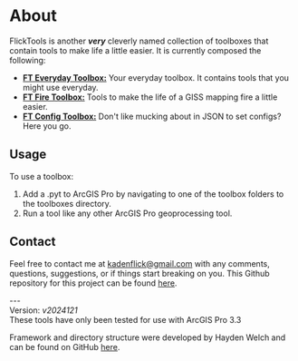 # About
FlickTools is another ***very*** cleverly named collection of toolboxes that contain tools to make life a little easier. It is currently composed the following:

- **[FT Everyday Toolbox:](docs/ft_everyday_toolbox.md)** Your everyday toolbox. It contains tools that you might use everyday.
- **[FT Fire Toolbox:](docs/ft_everyday_toolbox.md)** Tools to make the life of a GISS mapping fire a little easier.
- **[FT Config Toolbox:](docs/ft_everyday_toolbox.md)** Don't like mucking about in JSON to set configs? Here you go.

## Usage
To use a toolbox:

1. Add a .pyt to ArcGIS Pro by navigating to one of the toolbox folders to the toolboxes directory.
2. Run a tool like any other ArcGIS Pro geoprocessing tool.

## Contact
Feel free to contact me at <kadenflick@gmail.com> with any comments, questions, suggestions, or if things start breaking on you. This Github repository for this project can be found [here](https://github.com/kadenflick/FlickTools).

---<br>
Version: *v2024121*<br>
These tools have only been tested for use with ArcGIS Pro 3.3

Framework and directory structure were developed by Hayden Welch and can be found on GitHub [here](https://github.com/hwelch-fle/pytframe2).